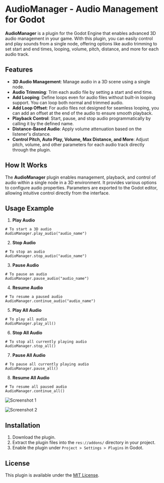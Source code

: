 
# AudioManager - Audio Management for Godot

**AudioManager** is a plugin for the Godot Engine that enables advanced 3D audio management in your game. With this plugin, you can easily control and play sounds from a single node, offering options like audio trimming to set start and end times, looping, volume, pitch, distance, and more for each audio track.

## Features

- **3D Audio Management**: Manage audio in a 3D scene using a single node.
- **Audio Trimming**: Trim each audio file by setting a start and end time.
- **Add Looping**: Define loops even for audio files without built-in looping support. You can loop both normal and trimmed audio.
- **Add Loop Offset**: For audio files not designed for seamless looping, you can add an offset at the end of the audio to ensure smooth playback.
- **Playback Control**: Start, pause, and stop audio programmatically by calling it by the defined name.
- **Distance-Based Audio**: Apply volume attenuation based on the listener's distance.
- **Control Pitch, Auto Play, Volume, Max Distance, and More**: Adjust pitch, volume, and other parameters for each audio track directly through the plugin.

## How It Works

The **AudioManager** plugin enables management, playback, and control of audio within a single node in a 3D environment. It provides various options to configure audio properties. Parameters are exported to the Godot editor, allowing intuitive control directly from the interface.

## Usage Example

1. **Play Audio**

```gdscript
# To start a 3D audio
AudioManager.play_audio("audio_name")
```

2. **Stop Audio**

```gdscript
# To stop an audio
AudioManager.stop_audio("audio_name")
```

3. **Pause Audio**

```gdscript
# To pause an audio
AudioManager.pause_audio("audio_name")
```

4. **Resume Audio**

```gdscript
# To resume a paused audio
AudioManager.continue_audio("audio_name")
```

5. **Play All Audio**

```gdscript
# To play all audio
AudioManager.play_all()
```

6. **Stop All Audio**

```gdscript
# To stop all currently playing audio
AudioManager.stop_all()
```

7. **Pause All Audio**

```gdscript
# To pause all currently playing audio
AudioManager.pause_all()
```

8. **Resume All Audio**

```gdscript
# To resume all paused audio
AudioManager.continue_all()
```

![Screenshot 1](./addons/audio_manager_3d/images/screenshots/screenshot_1.png)

![Screenshot 2](./addons/audio_manager_3d/images/screenshots/screenshot_2.png)

## Installation

1. Download the plugin.
2. Extract the plugin files into the `res://addons/` directory in your project.
3. Enable the plugin under `Project > Settings > Plugins` in Godot.

## License

This plugin is available under the [MIT License](LICENSE.md).
